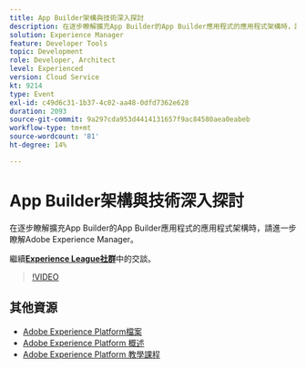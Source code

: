 ```yaml
---
title: App Builder架構與技術深入探討
description: 在逐步瞭解擴充App Builder的App Builder應用程式的應用程式架構時，請進一步瞭解Adobe Experience Manager。
solution: Experience Manager
feature: Developer Tools
topic: Development
role: Developer, Architect
level: Experienced
version: Cloud Service
kt: 9214
type: Event
exl-id: c49d6c31-1b37-4c02-aa48-0dfd7362e628
duration: 2093
source-git-commit: 9a297cda953d4414131657f9ac84580aea0eabeb
workflow-type: tm+mt
source-wordcount: '81'
ht-degree: 14%

---
```


# App Builder架構與技術深入探討

在逐步瞭解擴充App Builder的App Builder應用程式的應用程式架構時，請進一步瞭解Adobe Experience Manager。

繼續&#x200B;**[Experience League社群](https://adobe.ly/3uragoI)**&#x200B;中的交談。

>[!VIDEO](https://video.tv.adobe.com/v/337709/?quality=12&learn=on&hidetitle=true)

## 其他資源

- [Adobe Experience Platform檔案](https://experienceleague.adobe.com/docs/experience-platform.html)
- [Adobe Experience Platform 概述](https://experienceleague.adobe.com/docs/experience-platform/landing/home.html?lang=zh-Hant)
- [Adobe Experience Platform 教學課程](https://experienceleague.adobe.com/docs/platform-learn/tutorials/overview.html?lang=zh-Hant)
